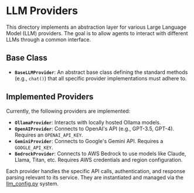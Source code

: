 # LLM Providers

This directory implements an abstraction layer for various Large Language Model (LLM) providers. The goal is to allow agents to interact with different LLMs through a common interface.

## Base Class
- **`BaseLLMProvider`**: An abstract base class defining the standard methods (e.g., `chat()`) that all specific provider implementations must adhere to.

## Implemented Providers
Currently, the following providers are implemented:

- **`OllamaProvider`**: Interacts with locally hosted Ollama models.
- **`OpenAIProvider`**: Connects to OpenAI's API (e.g., GPT-3.5, GPT-4). Requires an `OPENAI_API_KEY`.
- **`GeminiProvider`**: Connects to Google's Gemini API. Requires a `GOOGLE_API_KEY`.
- **`BedrockProvider`**: Connects to AWS Bedrock to use models like Claude, Llama, Titan, etc. Requires AWS credentials and region configuration.

Each provider handles the specific API calls, authentication, and response parsing relevant to its service. They are instantiated and managed via the [llm_config.py](../llm_config.py) system.
